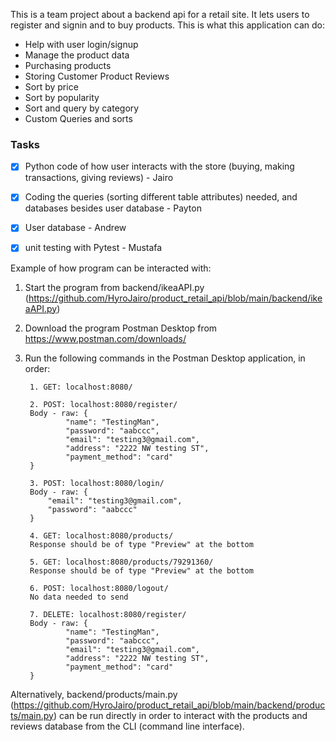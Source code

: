 This is a team project about a backend api for a retail site. It lets users to register and signin and to buy products.
This is what this application can do:
* Help with user login/signup
* Manage the product data
* Purchasing products
* Storing Customer Product Reviews
* Sort by price
* Sort by popularity
* Sort and query by category
* Custom Queries and sorts




### Tasks
- [x] Python code of how user interacts with the store (buying, making transactions, giving reviews) - Jairo
- [x] Coding the queries (sorting different table attributes) needed, and databases besides user database - Payton
- [X] User database - Andrew
- [x] unit testing with Pytest - Mustafa




Example of how program can be interacted with:

1. Start the program from backend/ikeaAPI.py (https://github.com/HyroJairo/product_retail_api/blob/main/backend/ikeaAPI.py)
2. Download the program Postman Desktop from https://www.postman.com/downloads/
3. Run the following commands in the Postman Desktop application, in order:
        
        1. GET: localhost:8080/
        
        2. POST: localhost:8080/register/
        Body - raw: {
                "name": "TestingMan",
                "password": "aabccc",
                "email": "testing3@gmail.com",
                "address": "2222 NW testing ST",
                "payment_method": "card"
        }

        3. POST: localhost:8080/login/
        Body - raw: {
            "email": "testing3@gmail.com",
            "password": "aabccc"
        }

        4. GET: localhost:8080/products/
        Response should be of type "Preview" at the bottom

        5. GET: localhost:8080/products/79291360/
        Response should be of type "Preview" at the bottom

        6. POST: localhost:8080/logout/
        No data needed to send

        7. DELETE: localhost:8080/register/
        Body - raw: {
                "name": "TestingMan",
                "password": "aabccc",
                "email": "testing3@gmail.com",
                "address": "2222 NW testing ST",
                "payment_method": "card"
        }

Alternatively, backend/products/main.py (https://github.com/HyroJairo/product_retail_api/blob/main/backend/products/main.py) can be run directly in order to interact with the products and reviews database from the CLI (command line interface).
